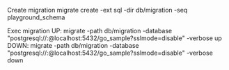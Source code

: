 Create migration
    migrate create -ext sql -dir db/migration -seq playground_schema

Exec migration
    UP: migrate -path db/migration -database "postgresql://<user>:<pwd>@localhost:5432/go_sample?sslmode=disable" -verbose up
    DOWN: migrate -path db/migration -database "postgresql://<user>:<pwd>@localhost:5432/go_sample?sslmode=disable" -verbose down

